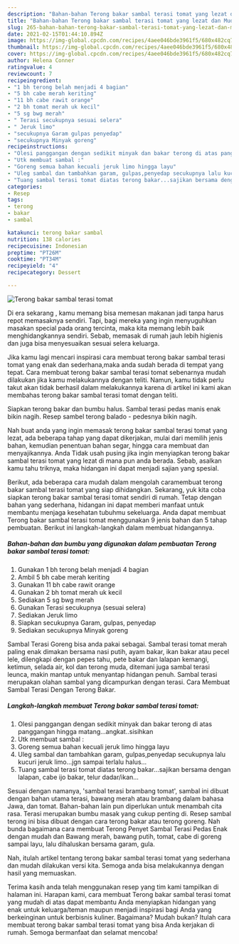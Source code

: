 ```yaml
---
description: "Bahan-bahan Terong bakar sambal terasi tomat yang lezat dan Mudah Dibuat"
title: "Bahan-bahan Terong bakar sambal terasi tomat yang lezat dan Mudah Dibuat"
slug: 265-bahan-bahan-terong-bakar-sambal-terasi-tomat-yang-lezat-dan-mudah-dibuat
date: 2021-02-15T01:44:10.894Z
image: https://img-global.cpcdn.com/recipes/4aee046bde3961f5/680x482cq70/terong-bakar-sambal-terasi-tomat-foto-resep-utama.jpg
thumbnail: https://img-global.cpcdn.com/recipes/4aee046bde3961f5/680x482cq70/terong-bakar-sambal-terasi-tomat-foto-resep-utama.jpg
cover: https://img-global.cpcdn.com/recipes/4aee046bde3961f5/680x482cq70/terong-bakar-sambal-terasi-tomat-foto-resep-utama.jpg
author: Helena Conner
ratingvalue: 4
reviewcount: 7
recipeingredient:
- "1 bh terong belah menjadi 4 bagian"
- "5 bh cabe merah keriting"
- "11 bh cabe rawit orange"
- "2 bh tomat merah uk kecil"
- "5 sg bwg merah"
- " Terasi secukupnya sesuai selera"
- " Jeruk limo"
- "secukupnya Garam gulpas penyedap"
- "secukupnya Minyak goreng"
recipeinstructions:
- "Olesi panggangan dengan sedikit minyak dan bakar terong di atas panggangan hingga matang...angkat..sisihkan"
- "Utk membuat sambal :"
- "Goreng semua bahan kecuali jeruk limo hingga layu"
- "Uleg sambal dan tambahkan garam, gulpas,penyedap secukupnya lalu kucuri jeruk limo...jgn sampai terlalu halus..."
- "Tuang sambal terasi tomat diatas terong bakar...sajikan bersama dengan lalapan, cabe ijo bakar, telur dadar/ikan..."
categories:
- Resep
tags:
- terong
- bakar
- sambal

katakunci: terong bakar sambal 
nutrition: 138 calories
recipecuisine: Indonesian
preptime: "PT26M"
cooktime: "PT34M"
recipeyield: "4"
recipecategory: Dessert

---
```



![Terong bakar sambal terasi tomat](https://img-global.cpcdn.com/recipes/4aee046bde3961f5/680x482cq70/terong-bakar-sambal-terasi-tomat-foto-resep-utama.jpg)

Di era  sekarang , kamu memang bisa memesan makanan jadi tanpa harus repot memasaknya sendiri. Tapi, bagi mereka yang ingin menyuguhkan masakan special pada orang tercinta, maka kita memang lebih baik menghidangkannya sendiri. Sebab, memasak di rumah jauh lebih higienis dan juga bisa menyesuaikan sesuai selera keluarga.

Jika kamu lagi mencari inspirasi cara membuat terong bakar sambal terasi tomat yang enak dan sederhana,maka anda sudah berada di tempat yang tepat. Cara membuat terong bakar sambal terasi tomat  sebenarnya mudah dilakukan jika kamu melakukannya dengan teliti. Namun, kamu tidak perlu takut akan tidak berhasil dalam melakukannya 
karena di artikel ini kami akan membahas terong bakar sambal terasi tomat dengan teliti.  

Siapkan terong bakar dan bumbu halus. Sambal terasi pedas manis enak bikin nagih. Resep sambel terong balado - pedesnya bikin nagih.

Nah buat anda yang ingin memasak terong bakar sambal terasi tomat yang lezat, ada beberapa tahap yang dapat dikerjakan, mulai dari memilih jenis bahan, kemudian penentuan bahan segar, hingga cara membuat dan menyajikannya. Anda Tidak usah pusing jika ingin menyiapkan terong bakar sambal terasi tomat yang lezat di mana pun anda berada. Sebab, asalkan kamu  tahu triknya, maka hidangan ini dapat menjadi sajian yang spesial.

Berikut, ada beberapa cara mudah dalam mengolah caramembuat terong bakar sambal terasi tomat yang siap dihidangkan. Sekarang, yuk kita coba siapkan terong bakar sambal terasi tomat sendiri di rumah. Tetap dengan bahan yang sederhana, hidangan ini dapat memberi manfaat untuk membantu menjaga kesehatan tubuhmu sekeluarga. Anda dapat membuat Terong bakar sambal terasi tomat menggunakan 9 jenis bahan dan 5 tahap pembuatan. Berikut ini langkah-langkah dalam membuat hidangannya.

<!--inarticleads1-->

##### Bahan-bahan dan bumbu yang digunakan dalam pembuatan Terong bakar sambal terasi tomat:

1. Gunakan 1 bh terong belah menjadi 4 bagian
1. Ambil 5 bh cabe merah keriting
1. Gunakan 11 bh cabe rawit orange
1. Gunakan 2 bh tomat merah uk kecil
1. Sediakan 5 sg bwg merah
1. Gunakan  Terasi secukupnya (sesuai selera)
1. Sediakan  Jeruk limo
1. Siapkan secukupnya Garam, gulpas, penyedap
1. Sediakan secukupnya Minyak goreng


Sambal Terasi Goreng bisa anda pakai sebagai. Sambal terasi tomat merah paling enak dimakan bersama nasi putih, ayam bakar, ikan bakar atau pecel lele, dilengkapi dengan pepes tahu, pete bakar dan lalapan kemangi, ketimun, selada air, kol dan terong muda, ditemani juga sambal terasi leunca, makin mantap untuk menyantap hidangan penuh. Sambal terasi merupakan olahan sambal yang dicampurkan dengan terasi. Cara Membuat Sambal Terasi Dengan Terong Bakar. 

<!--inarticleads2-->

##### Langkah-langkah membuat Terong bakar sambal terasi tomat:

1. Olesi panggangan dengan sedikit minyak dan bakar terong di atas panggangan hingga matang...angkat..sisihkan
1. Utk membuat sambal :
1. Goreng semua bahan kecuali jeruk limo hingga layu
1. Uleg sambal dan tambahkan garam, gulpas,penyedap secukupnya lalu kucuri jeruk limo...jgn sampai terlalu halus...
1. Tuang sambal terasi tomat diatas terong bakar...sajikan bersama dengan lalapan, cabe ijo bakar, telur dadar/ikan...


Sesuai dengan namanya, &#39;sambal terasi brambang tomat&#39;, sambal ini dibuat dengan bahan utama terasi, bawang merah atau brambang dalam bahasa Jawa, dan tomat. Bahan-bahan lain pun diperlukan untuk menambah cita rasa. Terasi merupakan bumbu masak yang cukup penting di. Resep sambal terong ini bisa dibuat dengan cara terong bakar atau terong goreng. Nah bunda bagaimana cara membuat Terong Penyet Sambal Terasi Pedas Enak dengan mudah dan Bawang merah, bawang putih, tomat, cabe di goreng sampai layu, lalu dihaluskan bersama garam, gula. 

Nah, itulah artikel tentang  terong bakar sambal terasi tomat  yang sederhana dan mudah dilakukan versi kita. Semoga anda bisa melakukannya dengan hasil yang memuaskan. 

Terima kasih anda telah menggunakan resep yang tim kami tampilkan di halaman ini. Harapan kami, cara membuat  Terong bakar sambal terasi tomat yang mudah di atas dapat membantu Anda menyiapkan hidangan yang enak untuk keluarga/teman maupun menjadi inspirasi bagi Anda yang berkeinginan untuk berbisnis kuliner. Bagaimana? Mudah bukan? Itulah cara membuat terong bakar sambal terasi tomat yang bisa Anda kerjakan di rumah. Semoga bermanfaat dan selamat mencoba!

